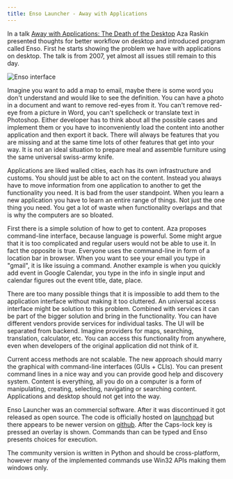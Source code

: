 ```yaml
---
title: Enso Launcher - Away with Applications
---
```


In a talk [Away with Applications: The Death of the Desktop](https://www.youtube.com/watch?v=3UwZkKsWgc0) Aza Raskin presented thoughts for better workflow on desktop and introduced program called Enso. First he starts showing the problem we have with applications on desktop. The talk is from 2007, yet almost all issues still remain to this day.

![Enso interface](../img/enso.png)

Imagine you want to add a map to email, maybe there is some word you don't understand and would like to see the definition. You can have a photo in a document and want to remove red-eyes from it. You can't remove red-eye from a picture in Word, you can't spellcheck or translate text in Photoshop. Either developer has to think about all the possible cases and implement them or you have to inconveniently load the content into another application and then export it back. There will always be features that you are missing and at the same time lots of other features that get into your way. It is not an ideal situation to prepare meal and assemble furniture using the same universal swiss-army knife.

Applications are liked walled cities, each has its own infrastructure and customs. You should just be able to act on the content. Instead you always have to move information from one application to another to get the functionality you need. It is bad from the user standpoint. When you learn a new application you have to learn an entire range of things. Not just the one thing you need. You get a lot of waste when functionality overlaps and that is why the computers are so bloated. 

First there is a simple solution of how to get to content. Aza proposes command-line interface, because language is powerful. Some might argue that it is too complicated and regular users would not be able to use it. In fact the opposite is true. Everyone uses the command-line in form of a location bar in browser. When you want to see your email you type in "gmail", it is like issuing a command. Another example is when you quickly add event in Google Calendar, you type in the info in single input and calendar figures out the event title, date, place.

There are too many possible things that it is impossible to add them to the application interface without making it too cluttered. An universal access interface might be solution to this problem. Combined with services it can be part of the bigger solution and bring in the functionality. You can have different vendors provide services for individual tasks. The UI will be separated from backend. Imagine providers for maps, searching, translation, calculator, etc. You can access this functionality from anywhere, even when developers of the original application did not think of it. 

Current access methods are not scalable. The new approach should marry the graphical with command-line interfaces (GUIs + CLIs). You can present command lines in a nice way and you can provide good help and discovery system. Content is everything, all you do on a computer is a form of manipulating, creating, selecting, navigating or searching content. Applications and desktop should not get into the way.

Enso Launcher was an commercial software. After it was discontinued it got released as open source. The code is officially hosted on [launchpad](https://launchpad.net/enso) but there appears to be newer version on [github](https://github.com/GChristensen/enso-portable). After the Caps-lock key is pressed an overlay is shown. Commands than can be typed and Enso presents choices for execution.

The community version is written in Python and should be cross-platform, however many of the implemented commands use Win32 APIs making them windows only.
